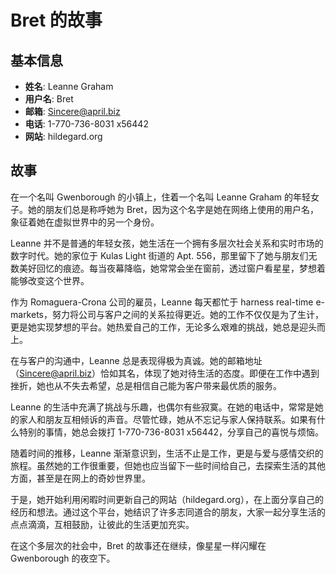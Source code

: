 # Bret 的故事

## 基本信息
- **姓名**: Leanne Graham
- **用户名**: Bret
- **邮箱**: Sincere@april.biz
- **电话**: 1-770-736-8031 x56442
- **网站**: hildegard.org

## 故事

在一个名叫 Gwenborough 的小镇上，住着一个名叫 Leanne Graham 的年轻女子。她的朋友们总是称呼她为 Bret，因为这个名字是她在网络上使用的用户名，象征着她在虚拟世界中的另一个身份。

Leanne 并不是普通的年轻女孩，她生活在一个拥有多层次社会关系和实时市场的数字时代。她的家位于 Kulas Light 街道的 Apt. 556，那里留下了她与朋友们无数美好回忆的痕迹。每当夜幕降临，她常常会坐在窗前，透过窗户看星星，梦想着能够改变这个世界。

作为 Romaguera-Crona 公司的雇员，Leanne 每天都忙于 harness real-time e-markets，努力将公司与客户之间的关系拉得更近。她的工作不仅仅是为了生计，更是她实现梦想的平台。她热爱自己的工作，无论多么艰难的挑战，她总是迎头而上。

在与客户的沟通中，Leanne 总是表现得极为真诚。她的邮箱地址（Sincere@april.biz）恰如其名，体现了她对待生活的态度。即便在工作中遇到挫折，她也从不失去希望，总是相信自己能为客户带来最优质的服务。

Leanne 的生活中充满了挑战与乐趣，也偶尔有些寂寞。在她的电话中，常常是她的家人和朋友互相倾诉的声音。尽管忙碌，她从不忘记与家人保持联系。如果有什么特别的事情，她总会拨打 1-770-736-8031 x56442，分享自己的喜悦与烦恼。

随着时间的推移，Leanne 渐渐意识到，生活不止是工作，更是与爱与感情交织的旅程。虽然她的工作很重要，但她也应当留下一些时间给自己，去探索生活的其他方面，甚至是在网上的奇妙世界里。

于是，她开始利用闲暇时间更新自己的网站（hildegard.org），在上面分享自己的经历和想法。通过这个平台，她结识了许多志同道合的朋友，大家一起分享生活的点点滴滴，互相鼓励，让彼此的生活更加充实。

在这个多层次的社会中，Bret 的故事还在继续，像星星一样闪耀在 Gwenborough 的夜空下。
